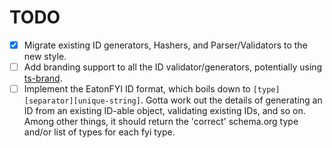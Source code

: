 # TODO

- [x] Migrate existing ID generators, Hashers, and Parser/Validators to the new style.
- [ ] Add branding support to all the ID validator/generators, potentially using [ts-brand](https://github.com/kourge/ts-brand).
- [ ] Implement the EatonFYI ID format, which boils down to `[type][separator][unique-string]`. Gotta work out the details of generating an ID from an existing ID-able object, validating existing IDs, and so on. Among other things, it should return the 'correct' schema.org type and/or list of types for each fyi type.
